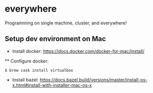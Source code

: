 # everywhere

Programming on single machine, cluster, and everywhere!

## Setup dev environment on Mac

* Install docker: https://docs.docker.com/docker-for-mac/install/

** Configure docker:

```
$ brew cask install virtualbox
```

* Install bazel: https://docs.bazel.build/versions/master/install-os-x.html#install-with-installer-mac-os-x
